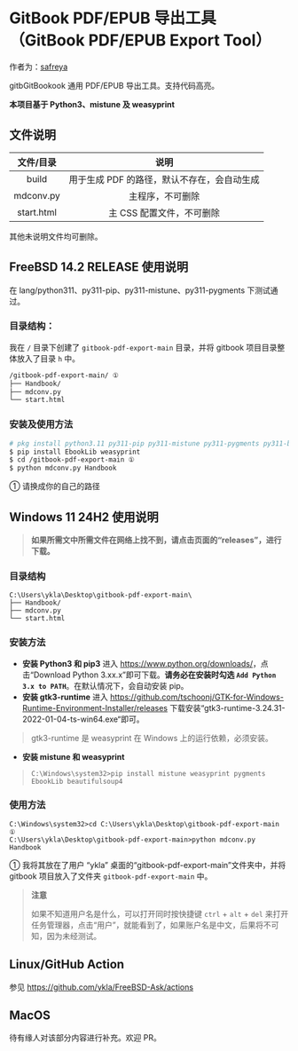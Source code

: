 # GitBook PDF/EPUB 导出工具（GitBook PDF/EPUB Export Tool）

作者为：[safreya](https://github.com/safreya)

gitbGitBookook 通用 PDF/EPUB 导出工具。支持代码高亮。

**本项目基于 Python3、mistune 及 weasyprint**

## 文件说明

|文件/目录|说明|
|:---:|:---:|
|build|用于生成 PDF 的路径，默认不存在，会自动生成|
|mdconv.py|主程序，不可删除|
|start.html|主 CSS 配置文件，不可删除|

其他未说明文件均可删除。

## FreeBSD 14.2 RELEASE 使用说明

在 lang/python311、py311-pip、py311-mistune、py311-pygments 下测试通过。

### 目录结构：

我在 `/` 目录下创建了 `gitbook-pdf-export-main` 目录，并将 gitbook 项目目录整体放入了目录 `h` 中。

```sh
/gitbook-pdf-export-main/ ①
├── Handbook/ 
├── mdconv.py
└── start.html
```

### 安装及使用方法

```sh
# pkg install python3.11 py311-pip py311-mistune py311-pygments py311-beautifulsoup
$ pip install EbookLib weasyprint
$ cd /gitbook-pdf-export-main ①
$ python mdconv.py Handbook
```

① 请换成你的自己的路径


## Windows 11 24H2 使用说明

>**如果所需文中所需文件在网络上找不到，请点击页面的“releases”，进行下载。**


### 目录结构

```batch
C:\Users\ykla\Desktop\gitbook-pdf-export-main\
├── Handbook/ 
├── mdconv.py
└── start.html
```

### 安装方法

- **安装 Python3 和 pip3** 进入 <https://www.python.org/downloads/>，点击“Download Python 3.xx.x”即可下载。**请务必在安装时勾选 `Add Python 3.x to PATH`**。在默认情况下，会自动安装 pip。
- **安装 gtk3-runtime** 进入 <https://github.com/tschoonj/GTK-for-Windows-Runtime-Environment-Installer/releases> 下载安装“gtk3-runtime-3.24.31-2022-01-04-ts-win64.exe“即可。
>gtk3-runtime 是 weasyprint 在 Windows 上的运行依赖，必须安装。
- **安装 mistune 和 weasyprint**

>```batch
>C:\Windows\system32>pip install mistune weasyprint pygments EbookLib beautifulsoup4
>```

### 使用方法

```batch
C:\Windows\system32>cd C:\Users\ykla\Desktop\gitbook-pdf-export-main ①
C:\Users\ykla\Desktop\gitbook-pdf-export-main>python mdconv.py Handbook
```

① 我将其放在了用户 “ykla” 桌面的“gitbook-pdf-export-main”文件夹中，并将 gitbook 项目放入了文件夹 `gitbook-pdf-export-main` 中。

>**注意**
>
>如果不知道用户名是什么，可以打开同时按快捷键 `ctrl` + `alt` + `del` 来打开任务管理器，点击“用户”，就能看到了，如果账户名是中文，后果将不可知，因为未经测试。


## Linux/GitHub Action
 
参见 https://github.com/ykla/FreeBSD-Ask/actions

## MacOS

待有缘人对该部分内容进行补充。欢迎 PR。
